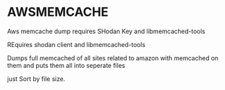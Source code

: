 # AWSMEMCACHE
Aws memcache dump requires SHodan Key and libmemcached-tools

REquires shodan client and libmemcached-tools

Dumps full memcached of all sites related to amazon with memcached on them and puts them all into seperate files

just Sort by file size.

